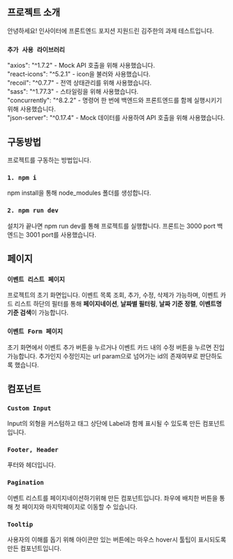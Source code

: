 ## 프로젝트 소개

안녕하세요! 인사이터에 프론트엔드 포지션 지원드린 김주한의 과제 테스트입니다.

### `추가 사용 라이브러리`

"axios": "^1.7.2" - Mock API 호출을 위해 사용했습니다.  
"react-icons": "^5.2.1" - icon을 불러와 사용했습니다.  
"recoil": "^0.7.7" - 전역 상태관리를 위해 사용했습니다.  
"sass": "^1.77.3" - 스타일링을 위해 사용했습니다.  
"concurrently": "^8.2.2" - 명령어 한 번에 백엔드와 프론트엔드를 함께 실행시키기 위해 사용했습니다.  
"json-server": "^0.17.4" - Mock 데이터를 사용하여 API 호출을 위해 사용했습니다.  

## 구동방법

프로젝트를 구동하는 방법입니다.

### `1. npm i`

npm install을 통해 node_modules 폴더를 생성합니다.

### `2. npm run dev`

설치가 끝나면 npm run dev를 통해 프로젝트를 실행합니다. 프론트는 3000 port 백엔드는 3001 port를 사용했습니다.

## 페이지

### `이벤트 리스트 페이지`

프로젝트의 초기 화면입니다. 이벤트 목록 조회, 추가, 수정, 삭제가 가능하며,
이벤트 카드 리스트 하단의 필터를 통해 **페이지네이션**, **날짜별 필터링**, **날짜 기준 정렬**,
**이벤트명 기준 검색**이 가능합니다.

### `이벤트 Form 페이지`

초기 화면에서 이벤트 추가 버튼을 누르거나 이벤트 카드 내의 수정 버튼을 누르면 진입가능합니다.
추가인지 수정인지는 url param으로 넘어가는 id의 존재여부로 판단하도록 했습니다.

## 컴포넌트

### `Custom Input`

Input의 외형을 커스텀하고 태그 상단에 Label과 함께 표시될 수 있도록 만든 컴포넌트입니다.

### `Footer, Header`

푸터와 헤더입니다.

### `Pagination`

이벤트 리스트를 페이지네이션하기위해 만든 컴포넌트입니다. 좌우에 배치한 버튼을 통해 첫 페이지와 마지막페이지로 이동할 수 있습니다.

### `Tooltip`

사용자의 이해를 돕기 위해 아이콘만 있는 버튼에는 마우스 hover시 툴팁이 표시되도록 만든 컴포넌트입니다.

